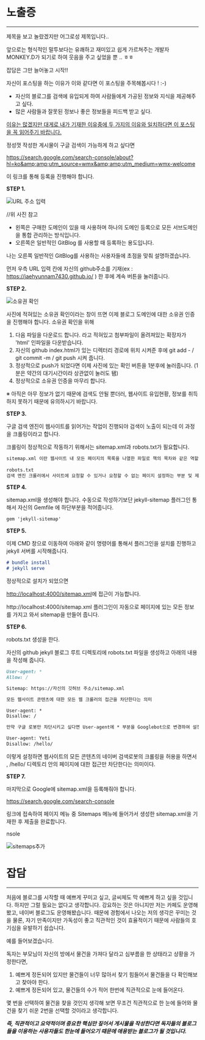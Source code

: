 # 노출증

***



제목을 보고 놀랐겠지만 어그로성 제목입니다..

앞으로는 형식적인 말투보다는 유쾌하고 재미있고 쉽게 가르쳐주는 개발자 MONKEY.D가 되기로 하여 웃음을 주고 싶었을 뿐 .. ㅎㅎ

잡담은 그만 늘어놓고 시작!!

자신이 포스팅을 하는 이유가 이와 같다면 이 포스팅을 주목해봅시다 ! :-)  

- 자신의 블로그를 검색에 유입되게 하여 사람들에게 가공된 정보와 지식을 제공해주고 싶다.
- 많은 사람들과 잘못된 정보나 좋은 정보들을 피드백 받고 싶다.

<u>이유는 많겠지만 대게로 내가 기재한 이유중에 두 가지의 이유와 일치하다면 이 포스팅을 꼭 읽어주기 바랍니다.</u>



정성껏 작성한 게시물이 구글 검색이 가능하게 하고 싶다면

<https://search.google.com/search-console/about?hl=ko&amp;amp;utm_source=wmx&amp;amp;utm_medium=wmx-welcome>



이 링크를 통해 등록을 진행해야 합니다.

**STEP 1.**

![URL 주소 입력](https://user-images.githubusercontent.com/74045426/101064700-a3f64a80-35d7-11eb-8e5c-a96c1ef4e0be.jpg)

//위 사진 참고

- 왼쪽은 구매한 도메인이 있을 때 사용하며 하나의 도메인 등록으로 모든 서브도메인을 통합 관리하는 방식입니다.
- 오른쪽은 일반적인 GitBlog 를 사용할 때 등록하는 용도입니다.

나는 오른쪽 일반적인 GitBlog를 사용하는 사용자들에 초점을 맞춰 설명하겠습니다.

먼저 우측 URL 입력 칸에 자신의 github주소를 기재(ex : https://jaehyunnam7430.github.io/ ) 한 후에 계속 버튼을 눌러줍니다.



**STEP 2.**

![소유권 확인](https://user-images.githubusercontent.com/74045426/101064708-a5c00e00-35d7-11eb-9392-0cccf837f9b4.jpg)

사진에 적혀있는 소유권 확인이라는 창이 뜨면 이제 블로그 도메인에 대한 소유권 인증을 진행해야 합니다. 소유권 확인을 위해 

1. 다음 파일을 다운로드 합니다. 라고 적혀있고 첨부파일이 올려져있는 확장자가 'html' 인파일을 다운받습니다. 
2. 자신의 github index.html가 있는 디렉터리 경로에 위치 시켜준 후에 git add - / git commit -m / git push 시켜 줍니다. 
3. 정상적으로 push가 되었다면 이제 사진에 있는 확인 버튼을 1분후에 눌러줍니다. (1분은 약간의 대기시간이라 상관없이 눌러도 됌)
4. 정상적으로 소유권 인증을 마무리 합니다.

※ 아직은 아무 정보가 없기 때문에 검색도 안될 뿐더러, 웹사이트 유입현황, 정보를 취득하지 못하기 때문에 유의하시기 바랍니다. 

**STEP 3.**

구글 검색 엔진이 웹사이트를 읽어가는 작업이 진행되야 검색이 노출이 되는데 이 과정을 크롤링이라고 합니다. 

크롤링이 정상적으로 작동하기 위해서는 sitemap.xml과 robots.txt가 필요합니다.

```markdown
sitemap.xml 이란 웹사이트 내 모든 페이지의 목록을 나열한 파일로 책의 목차와 같은 역할을 합니다. robots.txt 파일과는 달리 sitemap.xml 파일은 꼭 루트 디렉토리에 위치하지 않아도 됩니다.
    
robots.txt
검색 엔진 크롤러에서 사이트에 요청할 수 있거나 요청할 수 없는 페이지 설정하는 부분 및 제어하는 부분 검색 로봇들에게 웹사이트의 사이트 맵이 어디 있는지 알려주는 역할을 합니다. 항상 root 폴더에 위치하여 /robots.txt를 입력하면 확인이 가능합니다. sitemap.xml은 정해진 양식으로 작성되어야 하며, 이 양식은 전 세계적으로 공통된 방식입니다.
```

**STEP 4.**

sitemap.xml을 생성해야 합니다. 수동으로 작성하기보단 jekyll-sitemap 플러그인 통해서 자신의 Gemfile 에 하단부분을 적어줍니다.

```markdown
gem 'jekyll-sitemap'
```

**STEP 5.**

이제 CMD 창으로 이동하여 아래와 같이 명령어를 통해서 플러그인을 설치를 진행하고 jekyll 서버를 시작해줍니다.

```markdown
# bundle install
# jekyll serve
```

정상적으로 설치가 되었으면 

<http://localhost:4000/sitemap.xml>에 접근이 가능합니다.

http://localhost:4000/sitemap.xml 플러그인이 자동으로 페이지에 있는 모든 정보를 가지고 와서 sitemap을 만들어 줍니다.



**STEP 6.**

robots.txt 생성을 한다.

자신의 github jekyll 블로그 루트 디렉토리에 robots.txt 파일을 생성하고 아래의 내용을 작성해 줍니다.

```markdown
User-agent: *
Allow: /

Sitemap: https://자신의 깃허브 주소/sitemap.xml
```

```markdown
모든 웹사이트 콘텐츠에 대한 모든 웹 크롤러의 접근을 차단한다는 의미

User-agent: *
Disallow: /

만약 구글 로봇만 차단시키고 싶다면 User-agent에 * 부분을 Googlebot으로 변경하여 설정해줍니다.

User-agent: Yeti
Disallow: /hello/
```

이렇게 설정하면 웹사이트의 모든 콘텐츠의 네이버 검색로봇의 크롤링을 허용을 하면서 , /hello/ 디렉토리 안의 페이지에 대한 접근만 차단한다는 의미이다.

**STEP 7.**

마지막으로 Google에 sitemap.xml을 등록해줘야 합니다.

<https://search.google.com/search-console>

링크에 접속하여 페이지 메뉴 중 Sitemaps 메뉴에 들어가서 생성한 sitemap.xml을 기재한 후 제출을 완료합니다.

nsole

![sitemaps추가](https://user-images.githubusercontent.com/74045426/101064707-a5277780-35d7-11eb-9386-e7fdce1ef3c1.jpg)

# **잡담**

***



처음에 블로그를 시작할 때 예쁘게 꾸미고 싶고, 글씨체도 막 예쁘게 하고 싶을 것입니다. 하지만 그럴 필요는 없다고 생각합니다. 강요하는 것은 아니지만 저는 카페도 운영해봤고, 네이버 블로그도 운영해봤습니다. 때문에 경험에서 나오는 저의 생각은 꾸미는 것을 물론, 자기 만족이지만 가독성이 좋고 직관적인 것이 효율적이기 때문에 사람들의 호기심을 유발하기 쉽습니다.  

예를 들어보겠습니다.

독자는 부모님이 자신의 방에서 물건을 가져다 달라고 심부름을 한 상태라고 상황을 가정한다면,

1. 예쁘게 정돈되어 있지만 물건들이 너무 많아서 찾기 힘들어서 물건들을 다 확인해보고 찾아야 한다.
2. 예쁘게 정돈되어 있고, 물건들의 수가 적어 한번에 직관적으로 눈에 들어온다.

몇 번을 선택하여 물건을 찾을 것인지 생각해 보면 무조건 직관적으로 한 눈에 들어와 물건을 찾기 쉬운 2번을 선택할 것이라고 생각합니다.

***즉, 직관적이고 요약적이며 중요한 핵심만 짚어서 게시물을 작성한다면 독자들의 블로그들을 이용하는 사용자들도 한눈에 들어오기 때문에 애용받는 블로그가 될 것입니다.***

